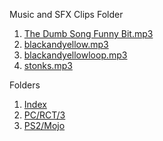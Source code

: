 Music and SFX Clips Folder

1. [The Dumb Song Funny Bit.mp3](https://segacd32xmodel1.github.io/Websiteland/Music/The%20Dumb%20Song%20Funny%20Bit.mp3)
2. [blackandyellow.mp3](https://segacd32xmodel1.github.io/Websiteland/Music/blackandyellow.mp3)
3. [blackandyellowloop.mp3](https://segacd32xmodel1.github.io/Websiteland/Music/blackandyellowloop.mp3)
4. [stonks.mp3](https://segacd32xmodel1.github.io/Websiteland/Music/stonks.mp3)

Folders

1. [Index](https://segacd32xmodel1.github.io/Websiteland/Music/Index)
2. [PC/RCT/3](https://segacd32xmodel1.github.io/Websiteland/Music/PC/RCT/3)
3. [PS2/Mojo](https://segacd32xmodel1.github.io/Websiteland/Music/PS2/Mojo)
